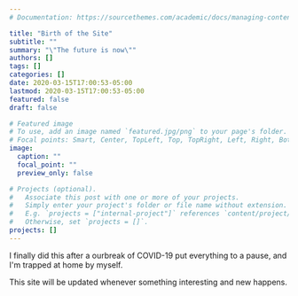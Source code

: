 ```yaml
---
# Documentation: https://sourcethemes.com/academic/docs/managing-content/

title: "Birth of the Site"
subtitle: ""
summary: "\"The future is now\""
authors: []
tags: []
categories: []
date: 2020-03-15T17:00:53-05:00
lastmod: 2020-03-15T17:00:53-05:00
featured: false
draft: false

# Featured image
# To use, add an image named `featured.jpg/png` to your page's folder.
# Focal points: Smart, Center, TopLeft, Top, TopRight, Left, Right, BottomLeft, Bottom, BottomRight.
image:
  caption: ""
  focal_point: ""
  preview_only: false

# Projects (optional).
#   Associate this post with one or more of your projects.
#   Simply enter your project's folder or file name without extension.
#   E.g. `projects = ["internal-project"]` references `content/project/deep-learning/index.md`.
#   Otherwise, set `projects = []`.
projects: []
---
```


I finally did this after a ourbreak of COVID-19 put everything to a pause, and I'm trapped at home
by myself.

This site will be updated whenever something interesting and new happens.
